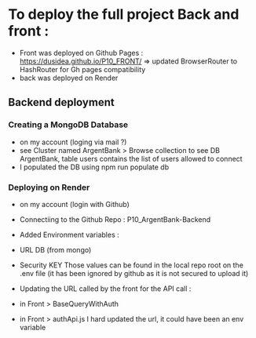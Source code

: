 # To deploy the full project Back and front :

- Front was deployed on Github Pages : https://dusidea.github.io/P10_FRONT/ => updated BrowserRouter to HashRouter for Gh pages compatibility
- back was deployed on Render

## Backend deployment

### Creating a MongoDB Database
- on my account (loging via mail ?)
- see Cluster named ArgentBank > Browse collection to see DB ArgentBank, table users contains the list of users allowed to connect
- I populated the DB using npm run populate db

### Deploying on Render
- on my account  (login with Github)
- Connectiing to the Github Repo : P10_ArgentBank-Backend
- Added Environment variables :
-   URL DB (from mongo)
-   Security KEY
Those values can be found in the local repo root on the .env file (it has been ignored by github as it is not secured to upload it)

- Updating the URL called by the front for the API call :
-   in Front > BaseQueryWithAuth
-   in Front > authApi.js
I hard updated the url, it could have been an env variable
